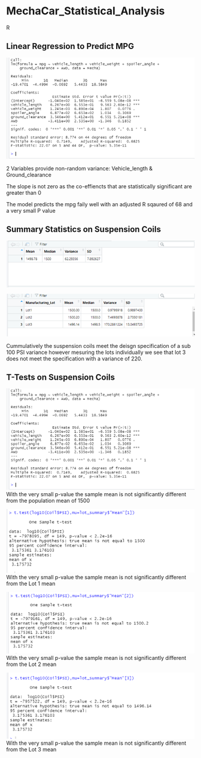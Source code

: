 # MechaCar_Statistical_Analysis
R

## Linear Regression to Predict MPG

![Alt text](MechaCarChallenge.PNG)

2 Variables provide non-random variance: Vehicle_length & Ground_clearance

The slope is not zero as the co-effiencts that are statistically significant are greater than 0

The model predicts the mpg faily well with an adjusted R sqaured of 68 and a very small P value

## Summary Statistics on Suspension Coils

![Alt text](Total_Summary.PNG)

![Alt text](Lot_Summary.PNG)

Cummulatively the suspension coils meet the deisgn specification of a sub 100 PSI variance however mesuring the lots individually we see that lot 3 does not meet the specification with a variance of 220.

## T-Tests on Suspension Coils

![Alt text](MechaCarChallenge.PNG)
With the very small p-value the sample mean is not significantly different from the population mean of 1500

![Alt text](Lot_1_T-test.PNG)
With the very small p-value the sample mean is not significantly different from the Lot 1 mean

![Alt text](Lot_2_T-test.PNG)
With the very small p-value the sample mean is not significantly different from the Lot 2 mean

![Alt text](Lot_3_T-test.PNG)
With the very small p-value the sample mean is not significantly different from the Lot 3 mean


